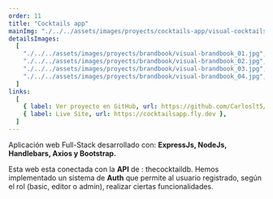 ```yaml
---
order: 11
title: "Cocktails app"
mainImg: "./../../assets/images/proyects/cocktails-app/visual-cocktails-_00.webp"
detailsImages:
  [
    "./../../assets/images/proyects/brandbook/visual-brandbook_01.jpg",
    "./../../assets/images/proyects/brandbook/visual-brandbook_02.jpg",
    "./../../assets/images/proyects/brandbook/visual-brandbook_03.jpg",
    "./../../assets/images/proyects/brandbook/visual-brandbook_04.jpg",
  ]
links:
  [
    { label: Ver proyecto en GitHub, url: https://github.com/Carloslt5/cocktailsApp },
    { label: Live Site, url: https://cocktailsapp.fly.dev },
  ]
---
```


Aplicación web Full-Stack desarrollado con: **ExpressJs, NodeJs, Handlebars, Axios y Bootstrap.**

Esta web esta conectada con la **API** de : thecocktaildb.
Hemos implementado un sistema de **Auth** que permite al usuario registrado, según el rol (basic, editor o admin), realizar ciertas funcionalidades.

